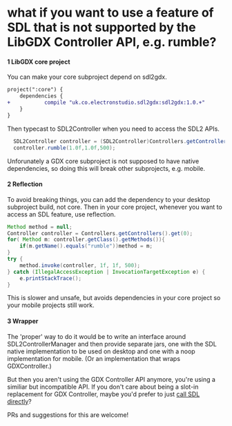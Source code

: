 # what if you want to use a feature of SDL that is not supported by the LibGDX Controller API, e.g. rumble?

#### 1 LibGDX core project

You can make your core subproject depend on sdl2gdx.

```diff
project(":core") {
    dependencies {
+           compile "uk.co.electronstudio.sdl2gdx:sdl2gdx:1.0.+"
    }
}
```

Then typecast to SDL2Controller when you need to access the SDL2 APIs.

```java
  SDL2Controller controller = (SDL2Controller)Controllers.getControllers().get(0);
  controller.rumble(1.0f,1.0f,500);
```

Unforunately a GDX core subproject
is not supposed to have native dependencies, so doing this will break other subprojects, e.g.
mobile.
                                                    

#### 2 Reflection

To avoid breaking things, you can add the dependency to your desktop subproject build, not core.  Then in your core project,
whenever you want to access an SDL feature, use reflection.

```java
Method method = null;
Controller controller = Controllers.getControllers().get(0);
for( Method m: controller.getClass().getMethods()){
    if(m.getName().equals("rumble"))method = m;
}
try {
    method.invoke(controller, 1f, 1f, 500);
} catch (IllegalAccessException | InvocationTargetException e) {
    e.printStackTrace();
}    
```

This is slower and unsafe, but avoids dependencies in your core project so your mobile projects still work.

#### 3 Wrapper

The 'proper' way to do it would be to write an interface around SDL2ControllerManager and then
provide separate jars, one with the SDL native implementation to be used on desktop and one with a noop implementation for mobile.  (Or an implementation that wraps GDXController.)

But then you aren't using the GDX Controller API anymore, you're using a similiar but
incompatible API.  If you don't care about being a slot-in replacement for GDX Controller, maybe you'd prefer to just [call SDL directly](https://electronstudio.github.io/sdl2gdx/org/libsdl/SDL.html)?

PRs and suggestions for this are welcome!